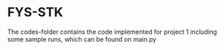 # FYS-STK

The codes-folder contains the code implemented for project 1 including some sample runs, which can be found on main.py
